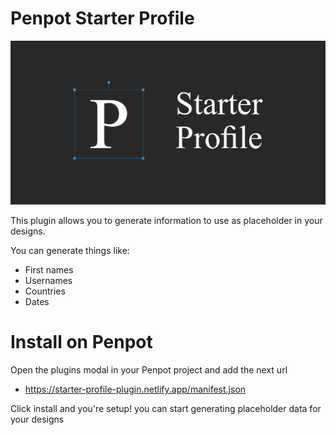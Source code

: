 # Penpot Starter Profile

![image](content/cover.png)

This plugin allows you to generate information to use as placeholder in your designs.

You can generate things like:

- First names
- Usernames
- Countries
- Dates

# Install on Penpot

Open the plugins modal in your Penpot project and add the next url

- https://starter-profile-plugin.netlify.app/manifest.json

Click install and you're setup! you can start generating placeholder data for your designs
